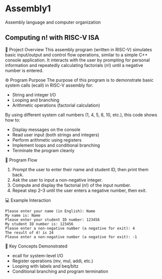 # Assembly1
Assembly language and computer organization

## Computing n! with RISC-V ISA

🧩 Project Overview
This assembly program (written in RISC-V) simulates basic input/output and control flow operations, similar to a simple C++ console application.
It interacts with the user by prompting for personal information and repeatedly calculating factorials (n!) until a negative number is entered.

⚙️ Program Purpose
The purpose of this program is to demonstrate basic system calls (ecall) in RISC-V assembly for:
- String and integer I/O
- Looping and branching
- Arithmetic operations (factorial calculation)

By using different system call numbers (1, 4, 5, 8, 10, etc.), this code shows how to:
- Display messages on the console
- Read user input (both strings and integers)
- Perform arithmetic using registers
- Implement loops and conditional branching
- Terminate the program cleanly

🧠 Program Flow
1. Prompt the user to enter their name and student ID, then print them back.
2. Ask the user to input a non-negative integer.
3. Compute and display the factorial (n!) of the input number.
4. Repeat step 2–3 until the user enters a negative number, then exit.

💻 Example Interaction
```
Please enter your name (in English): Name
My name is: Name
Please enter your student ID number: 123456
My student ID number is: 123456
Please enter a non-negative number (a negative for exit): 4
The result of 4! is 24
Please enter a non-negative number (a negative for exit): -1
```

🧩 Key Concepts Demonstrated
- ecall for system-level I/O
- Register operations (mv, mul, addi, etc.)
- Looping with labels and beq/bltz
- Conditional branching and program termination
